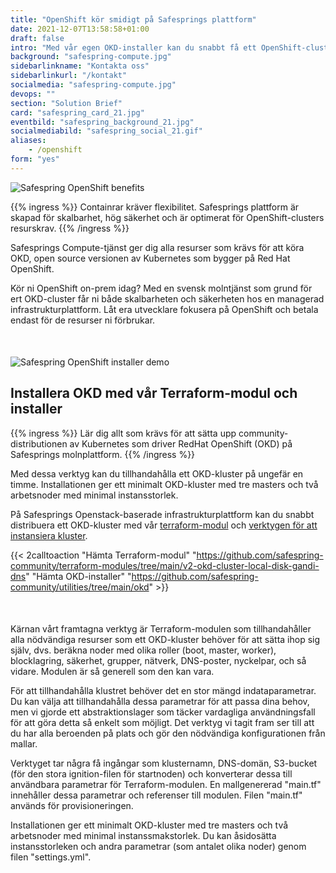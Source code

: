 ```yaml
---
title: "OpenShift kör smidigt på Safesprings plattform"
date: 2021-12-07T13:58:58+01:00
draft: false
intro: "Med vår egen OKD-installer kan du snabbt få ett OpenShift-cluster up-and-running. Ge din miljö den skalbarhet som moderna applikationer förtjänar."
background: "safespring-compute.jpg"
sidebarlinkname: "Kontakta oss"
sidebarlinkurl: "/kontakt"
socialmedia: "safespring-compute.jpg"
devops: ""
section: "Solution Brief"
card: "safespring_card_21.jpg"
eventbild: "safespring_background_21.jpg"
socialmediabild: "safespring_social_21.gif"
aliases:
    - /openshift
form: "yes"
---
```


![Safespring OpenShift benefits](/img/safespring_key-points-openshift-1.svg)

{{% ingress %}}
Containrar kräver flexibilitet. Safesprings plattform är skapad för skalbarhet, hög säkerhet och är optimerat för OpenShift-clusters resurskrav.
{{% /ingress %}}

Safesprings Compute-tjänst ger dig alla resurser som krävs för att köra OKD, open source versionen av Kubernetes som bygger på Red Hat OpenShift.

Kör ni OpenShift on-prem idag? Med en svensk molntjänst som grund för ert OKD-cluster får ni både skalbarheten och säkerheten hos en managerad infrastruktur­plattform. Låt era utvecklare fokusera på OpenShift och betala endast för de resurser ni förbrukar.

<div style="margin-bottom:50px;"></div>

![Safespring OpenShift installer demo](/img/event/safespring-video-placeholder.svg)

## Installera OKD med vår Terraform-modul och installer

{{% ingress %}}
Lär dig allt som krävs för att sätta upp community­distributionen av Kubernetes som driver RedHat OpenShift (OKD) på Safesprings molnplattform.
{{% /ingress %}}

Med dessa verktyg kan du tillhandahålla ett OKD-kluster på ungefär en timme. Installationen ger ett minimalt OKD-kluster med tre masters och två arbetsnoder med minimal instans­storlek.

På Safesprings Openstack-baserade infrastruktur­plattform kan du snabbt distribuera ett OKD-kluster med vår [terraform-modul][1] och [verktygen för att instansiera kluster][2].

{{< 2calltoaction "Hämta Terraform-modul" "https://github.com/safespring-community/terraform-modules/tree/main/v2-okd-cluster-local-disk-gandi-dns" "Hämta OKD-installer" "https://github.com/safespring-community/utilities/tree/main/okd" >}}

<div style="margin-bottom:50px;"></div>

Kärnan vårt framtagna verktyg är Terraform-modulen som tillhandahåller alla nödvändiga resurser som ett OKD-kluster behöver för att sätta ihop sig själv, dvs. beräkna noder med olika roller (boot, master, worker), blocklagring, säkerhet, grupper, nätverk, DNS-poster, nyckelpar, och så vidare. Modulen är så generell som den kan vara.

För att tillhandahålla klustret behöver det en stor mängd indataparametrar. Du kan välja att tillhandahålla dessa parametrar för att passa dina behov, men vi gjorde ett abstraktionslager som täcker vardagliga användningsfall för att göra detta så enkelt som möjligt. Det verktyg vi tagit fram ser till att du har alla beroenden på plats och gör den nödvändiga konfigurationen från mallar.

Verktyget tar några få ingångar som klusternamn, DNS-domän, S3-bucket (för den stora ignition-filen för startnoden) och konverterar dessa till användbara parametrar för Terraform-modulen. En mallgenererad "main.tf" innehåller dessa parametrar och referenser till modulen. Filen "main.tf" används för provisioneringen.

Installationen ger ett minimalt OKD-kluster med tre masters och två arbetsnoder med minimal instanssmakstorlek. Du kan åsidosätta instansstorleken och andra parametrar (som antalet olika noder) genom filen "settings.yml".

[1]:https://github.com/safespring-community/terraform-modules/tree/main/v2-okd-cluster-local-disk-gandi-dns
[2]:https://github.com/safespring-community/utilities/tree/main/okd
